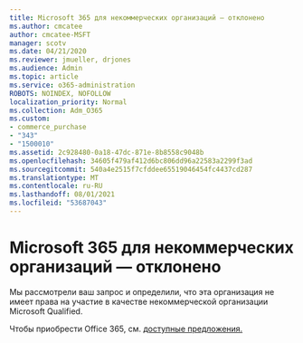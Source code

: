 ```yaml
---
title: Microsoft 365 для некоммерческих организаций — отклонено
ms.author: cmcatee
author: cmcatee-MSFT
manager: scotv
ms.date: 04/21/2020
ms.reviewer: jmueller, drjones
ms.audience: Admin
ms.topic: article
ms.service: o365-administration
ROBOTS: NOINDEX, NOFOLLOW
localization_priority: Normal
ms.collection: Adm_O365
ms.custom:
- commerce_purchase
- "343"
- "1500010"
ms.assetid: 2c928480-0a18-47dc-871e-8b8558c9048b
ms.openlocfilehash: 34605f479af412d6bc806dd96a22583a2299f3ad
ms.sourcegitcommit: 540a4e2515f7cfddee65519046454fc4437cd287
ms.translationtype: MT
ms.contentlocale: ru-RU
ms.lasthandoff: 08/01/2021
ms.locfileid: "53687043"
---
```

# <a name="microsoft-365-for-nonprofits---declined"></a>Microsoft 365 для некоммерческих организаций — отклонено

Мы рассмотрели ваш запрос и определили, что эта организация не имеет права на участие в качестве некоммерческой организации Microsoft Qualified.
  
Чтобы приобрести Office 365, см. [доступные предложения.](https://portal.office.com/AdminPortal/Home)
